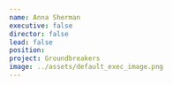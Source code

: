 ```yaml
---
name: Anna Sherman
executive: false
director: false
lead: false
position:  
project: Groundbreakers
image: ../assets/default_exec_image.png
---
```

